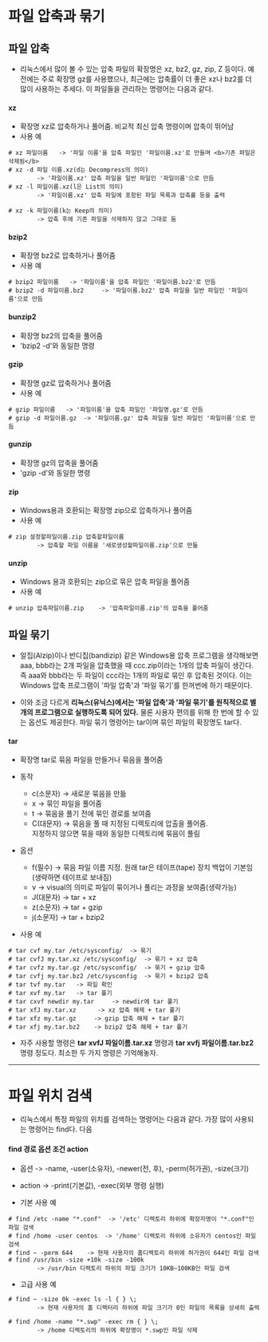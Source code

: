 # 파일 압축과 묶기

## 파일 압축

- 리눅스에서 많이 볼 수 있는 압축 파일의 확장명은 xz, bz2, gz, zip, Z 등이다. 예전에는 주로 확장명 gz를 사용했으나, 최근에는 압축률이 더 좋은 xz나 bz2를 더 많이 사용하는 추세다. 이 파일들을 관리하는 명령어는 다음과 같다.

#### xz

- 확장명 xz로 압축하거나 풀어줌. 비교적 최신 압축 명령이며 압축이 뛰어남
- 사용 예

```
# xz 파일이름   -> '파일 이름'을 압축 파일인 '파일이름.xz'로 만들며 <b>기존 파일은 삭제됨</b>
# xz -d 파일 이름.xz(d는 Decompress의 의미)
		-> '파일이름.xz' 압축 파일을 일반 파일인 '파일이름'으로 만듬
# xz -l 파일이름.xz(l은 List의 의미)
		-> '파일이름.xz' 압축 파일에 포함된 파일 목록과 압축률 등을 출력
		
# xz -k 파일이름(k는 Keep의 의미)
		-> 압축 후에 기존 파일을 삭제하지 않고 그대로 둠
```

#### bzip2 

- 확장명 bz2로 압축하거나 풀어줌
- 사용 예

```
# bzip2 파일이름   -> '파일이름'을 압축 파일인 '파일이름.bz2'로 만듬
# bzip2 -d 파일이름.bz2     -> '파일이름.bz2' 압축 파일을 일반 파일인 '파일이름'으로 만듬
```


#### bunzip2

- 확장명 bz2의 압축을 풀어줌
- 'bzip2 -d'와 동일한 명령


#### gzip

- 확장명 gz로 압축하거나 풀어줌
- 사용 예

```
# gzip 파일이름   -> '파일이름'을 압축 파일인 '파일명.gz'로 만듬
# gzip -d 파일이름.gz  -> '파일이름.gz' 압축 파일을 일반 파일인 '파일이름'으로 만듬
```

#### gunzip

- 확장명 gz의 압축을 풀어줌
- 'gzip -d'와 동일한 명령

#### zip

- Windows용과 호환되는 확장명 zip으로 압축하거나 풀어줌
- 사용 예

```
# zip 설정할파일이름.zip 압축할파일이름
		-> 압축할 파일 이름을 '새로생성할파일이름.zip'으로 만듦
```

#### unzip

- Windows 용과 호환되는 zip으로 묶은 압축 파일을 풀어줌
- 사용 예

```
# unzip 압축파일이름.zip    -> '압축파일이름.zip'의 압축을 풀어줌
```

## 파일 묶기

- 알집(Alzip)이나 반디집(bandizip) 같은 Windows용 압축 프로그램을 생각해보면 aaa, bbb라는 2개 파일을 압축했을 때 ccc.zip이라는 1개의 압축 파일이 생긴다. 즉 aaa와 bbb라는 두 파일이 ccc라는 1개의 파일로 묶인 후 압축된 것이다. 이는 Windows 압축 프로그램이 '파일 압축'과 '파일 묶기'를 한꺼번에 하기 때문이다.

- 이와 조금 다르게 <b>리눅스(유닉스)에서는 '파일 압축'과 '파일 묶기'를 원칙적으로 별개의 프로그램으로 실행하도록 되어 있다.</b> 물론 사용자 편의를 위해 한 번에 할 수 있는 옵션도 제공한다. 파일 묶기 명령어는 tar이며 묶인 파일의 확장명도 tar다.

#### tar 
- 확장명 tar로 묶음 파일을 만들거나 묶음을 풀어줌

- 동작
	- c(소문자)  -> 새로운 묶음을 만듦
	- x       -> 묶인 파일을 풀어줌
	- t       -> 묶음을 풀기 전에 묶인 경로를 보여줌
	- C(대문자)  -> 묶음을 풀 때 지정된 디렉토리에 압출을 풀어줌.<br>지정하지 않으면 묶을 때와 동일한 디렉토리에 묶음이 풀림

- 옵션
	- f(필수)    -> 묶음 파일 이름 지정. 원래 tar은 테이프(tape) 장치 백업이 기본임(생략하면 테이프로 보내짐)
	- v     -> visual의 의미로 파일이 묶이거나 풀리는 과정을 보여줌(생략가능)
	- J(대문자)   -> tar + xz
	- z(소문자)  -> tar + gzip
	- j(소문자)   -> tar + bzip2
	
-  사용 예

```
# tar cvf my.tar /etc/sysconfig/  -> 묶기 
# tar cvfJ my.tar.xz /etc/sysconfig/  -> 묶기 + xz 압축
# tar cvfz my.tar.gz /etc/sysconfig/  -> 묶기 + gzip 압축
# tar cvfj my.tar.bz2 /etc/sysconfig  -> 묶기 + bzip2 압축
# tar tvf my.tar   -> 파일 확인
# tar xvf my.tar   -> tar 풀기
# tar cxvf newdir my.tar     -> newdir에 tar 풀기
# tar xfJ my.tar.xz      -> xz 압축 해제 + tar 풀기
# tar xfz my.tar.gz     -> gzip 압축 해제 + tar 풀기
# tar xfj my.tar.bz2    -> bzip2 압축 해제 + tar 풀기
```

- 자주 사용할 명령은 <b>tar xvfJ 파일이름.tar.xz</b> 명령과 <b>tar xvfj 파일이름.tar.bz2</b> 명령 정도다. 최소한 두 가지 명령은 기억해놓자.

* * * 
# 파일 위치 검색

- 리눅스에서 특정 파일의 위치를 검색하는 명령어는 다음과 같다. 가장 많이 사용되는 명령어는 find다. 다음 


#### find 경로 옵션 조건 action

- 옵션  -> -name, -user(소유자), -newer(전, 후), -perm(허가권), -size(크기)
- action -> -print(기본값), -exec(외부 명령 실행)

- 기본 사용 예

```
# find /etc -name "*.conf"  -> '/etc' 디렉토리 하위에 확장자명이 "*.conf"인 파일 검색
# find /home -user centos  -> '/home' 디렉토리 하위에 소유자가 centos인 파일 검색
# find ~ -perm 644    -> 현재 사용자의 홈디렉토리 하위에 허가권이 644인 파일 검색
# find /usr/bin -size +10k -size -100k
		-> /usr/bin 디렉토리 하위의 파일 크기가 10KB~100KB인 파일 검색
```

- 고급 사용 예

```
# find ~ -size 0k -exec ls -l { } \;
		-> 현재 사용자의 홈 디렉터리 하위에 파일 크기가 0인 파일의 목록을 상세히 출력
		
# find /home -name "*.swp" -exec rm { } \;
		-> /home 디렉토리의 하위에 확장명이 *.swp인 파일 삭제
```